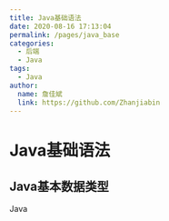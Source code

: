 ```yaml
---
title: Java基础语法
date: 2020-08-16 17:13:04
permalink: /pages/java_base
categories:
  - 后端
  - Java
tags:
  - Java
author:
  name: 詹佳斌
  link: https://github.com/Zhanjiabin
---
```

# Java基础语法
## Java基本数据类型

Java
<!-- more -->
